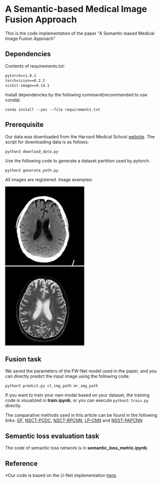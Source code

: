 # A Semantic-based Medical Image Fusion Approach
This is the code implementation of the paper "A Semantic-based Medical Image Fusion Approach"

## Dependencies
Contents of requirements.txt:

```
pytorch==1.0.1
torchvision==0.2.2
scikit-image==0.14.1
```

Install dependencies by the following command(recommended to use conda):

```
conda install --yes --file requirements.txt
```

## Prerequisite
Our data was downloaded from the Harvard Medical School [website](http://www.med.harvard.edu/AANLIB/). The script for downloading data is as follows:

```
python3 download_data.py
```

Use the following code to generate a dataset partition used by pytorch.

```
python3 generate_path.py
```

All images are registered. Image examples:

![avatar](./img/ct1_015.tif)
![avatar](./img/mr2_015.tif)

## Fusion task
We saved the parameters of the FW-Net model used in the paper, and you can directly predict the input image using the following code:

```
python3 predict.py ct_img_path mr_img_path
```

If you want to train your own model based on your dataset, the training code is visualized in **train.ipynb**, or you can execute ```python3 train.py``` directly.

The comparative methods used in this article can be found in the following links:
[GF](http://xudongkang.weebly.com/index.html), [NSCT-PCDC](https://sites.google.com/site/goravdma), [NSCT-RPCNN](https://sites.google.com/site/wodrsdas/), [LP-CNN](http://www.escience.cn/people/liuyu1/Codes.html) and [NSST-PAPCNN](http://www.escience.cn/people/liuyu1/Codes.html)


## Semantic loss evaluation task
The code of semantic loss network is in **semantic\_loss\_metric.ipynb**.


## Reference
*Our code is based on the U-Net implementation [here](https://github.com/milesial/Pytorch-UNet).